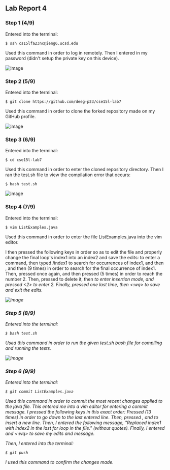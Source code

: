 ## Lab Report 4
### Step 1 (4/9)
Entered into the terminal: 
```
$ ssh cs15lfa23nx@ieng6.ucsd.edu
```
Used this command in order to log in remotely.
Then I entered in my password (didn't setup the private key on this device).

![image](https://github.com/deeg-p23/cse15l-labs/assets/133953132/6fda7827-60d9-4171-8ba2-c9dde5b66463)

### Step 2 (5/9)

Entered into the terminal:
```
$ git clone https://github.com/deeg-p23/cse15l-lab7
```
Used this command in order to clone the forked repository made on my GitHub profile.

![image](https://github.com/deeg-p23/cse15l-labs/assets/133953132/143a8577-3921-4226-a67b-fa70e639ce4a)

### Step 3 (6/9)

Entered into the terminal:
```
$ cd cse15l-lab7
```
Used this command in order to enter the cloned repository directory.
Then I ran the test.sh file to view the compilation error that occurs:
```
$ bash test.sh
```

![image](https://github.com/deeg-p23/cse15l-labs/assets/133953132/13b00aea-0c54-4c4f-9c7c-a93a4abd1954)

### Step 4 (7/9)

Entered into the terminal:
```
$ vim ListExamples.java
```
Used this command in order to enter the file ListExamples.java into the vim editor.

I then pressed the following keys in order so as to edit the file and properly change the final loop's index1 into an index2 and save the edits:
<esc> to enter a command, then typed /index1 to search for occurrences of index1, and then <enter>, and then <n><n><n><n><n><n><n><n><n> (9 times) in order to search for the final occurrence of index1.
Then, pressed <esc> once again, and then pressed <l><l><l><l><l> (5 times) in order to reach the number 2. Then, pressed <x> to delete it, then <i> to enter insertion mode, and pressed <2> to enter 2.
Finally, pressed <esc> one last time, then <:wq> to save and exit the edits.

![image](https://github.com/deeg-p23/cse15l-labs/assets/133953132/74183a39-b3a5-45c7-93bc-6ed8ba2602c2)

### Step 5 (8/9)

Entered into the terminal:
```
$ bash test.sh
```
Used this command in order to run the given test.sh bash file for compiling and running the tests.

![image](https://github.com/deeg-p23/cse15l-labs/assets/133953132/78387666-5ed0-4c2b-b5cf-7eb1219c95a0)

### Step 6 (9/9)

Entered into the terminal:
```
$ git commit ListExamples.java
```
Used this command in order to commit the most recent changes applied to the java file.
This entered me into a vim editor for entering a commit message.
I pressed the following keys in this exact order:
Pressed <j><j><j><j><j><j><j><j><j><j><j><j><j><j> (13 times) in order to go down to the last entered line. Then, pressed <i>, <l> and <enter> to insert a new line. Then, I entered the following message, "Replaced index1 with index2 in the last for loop in the file." (without quotes).
Finally, I entered <esc> and <:wq> to save my edits and message. 

Then, I entered into the terminal:
```
$ git push
```
I used this command to confirm the changes made.

